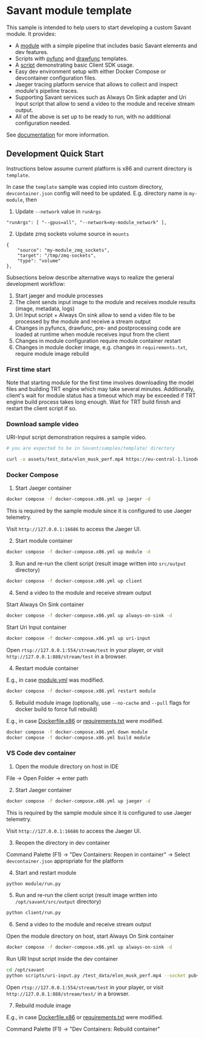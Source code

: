 # Savant module template

This sample is intended to help users to start developing a custom Savant module. It provides:

* A [module](src/module/module.yml) with a simple pipeline that includes basic Savant elements and dev features.
* Scripts with [pyfunc](src/module/custom_pyfunc.py) and [drawfunc](src/module/overlay_draw_spec.py) templates.
* A [script](src/client/run.py) demonstrating basic Client SDK usage.
* Easy dev environment setup with either Docker Compose or devcontainer configuration files.
* Jaeger tracing platform service that allows to collect and inspect module's pipeline traces.
* Supporting Savant services such as Always On Sink adapter and Uri Input script that allow to send a video to the module and receive stream output.
* All of the above is set up to be ready to run, with no additional configuration needed.

See [documentation](https://insight-platform.github.io/Savant/) for more information.

## Development Quick Start

Instructions below assume current platform is x86 and current directory is `template`.

In case the `template` sample was copied into custom directory, `devcontainer.json` config will need to be updated. E.g. directory name is `my-module`, then

1. Update `--network` value in `runArgs`

```
"runArgs": [ "--gpus=all", "--network=my-module_network" ],
```

2. Update zmq sockets volume source in `mounts`

```
{
    "source": "my-module_zmq_sockets",
    "target": "/tmp/zmq-sockets",
    "type": "volume"
},
```

Subsections below describe alternative ways to realize the general development workflow:

1. Start jaeger and module processes
1. The client sends input image to the module and receives module results (image, metadata, logs)
1. Uri Input script + Always On sink allow to send a video file to be processed by the module and receive a stream output
1. Changes in pyfuncs, drawfunc, pre- and postprocessing code are loaded at runtime when module receives input from the client
1. Changes in module configuration require module container restart
1. Changes in module docker image, e.g. changes in `requirements.txt`, require module image rebuild

### First time start

Note that starting module for the first time involves downloading the model files and building TRT engine which may take several minutes. Additionally, client's wait for module status has a timeout which may be exceeded if TRT engine build process takes long enough. Wait for TRT build finish and restart the client script if so.

### Download sample video

URI-Input script demonstration requires a sample video.

```bash
# you are expected to be in Savant/samples/template/ directory

curl -o assets/test_data/elon_musk_perf.mp4 https://eu-central-1.linodeobjects.com/savant-data/demo/elon_musk_perf.mp4
```

### Docker Compose

1. Start Jaeger container

```bash
docker compose -f docker-compose.x86.yml up jaeger -d
```

This is required by the sample module since it is configured to use Jaeger telemetry.

Visit `http://127.0.0.1:16686` to access the Jaeger UI.

2. Start module container

```bash
docker compose -f docker-compose.x86.yml up module -d
```

3. Run and re-run the client script (result image written into `src/output` directory)

```bash
docker compose -f docker-compose.x86.yml up client
```

4. Send a video to the module and receive stream output

Start Always On Sink container

```bash
docker compose -f docker-compose.x86.yml up always-on-sink -d
```

Start Uri Input container

```bash
docker compose -f docker-compose.x86.yml up uri-input
```

Open `rtsp://127.0.0.1:554/stream/test` in your player, or visit `http://127.0.0.1:888/stream/test` in a browser.

4. Restart module container

E.g., in case [module.yml](src/module/module.yml) was modified.

```bash
docker compose -f docker-compose.x86.yml restart module
```

5. Rebuild module image (optionally, use `--no-cache` and `--pull` flags for docker build to force full rebuild)

E.g., in case [Dockerfile.x86](docker/Dockerfile.x86) or [requirements.txt](./requirements.txt) were modified.

```bash
docker compose -f docker-compose.x86.yml down module
docker compose -f docker-compose.x86.yml build module
```

### VS Code dev container

1. Open the module directory on host in IDE

File -> Open Folder -> enter path

2. Start Jaeger container

```bash
docker compose -f docker-compose.x86.yml up jaeger -d
```

This is required by the sample module since it is configured to use Jaeger telemetry.

Visit `http://127.0.0.1:16686` to access the Jaeger UI.

3. Reopen the directory in dev container

Command Palette (F1) -> "Dev Containers: Reopen in container" -> Select `devcontainer.json` appropriate for the platform

4. Start and restart module

```bash
python module/run.py
```

5. Run and re-run the client script (result image written into `/opt/savant/src/output` directory)

```bash
python client/run.py
```

6. Send a video to the module and receive stream output

Open the module directory on host, start Always On Sink container

```bash
docker compose -f docker-compose.x86.yml up always-on-sink -d
```

Run URI Input script inside the dev container

```bash
cd /opt/savant
python scripts/uri-input.py /test_data/elon_musk_perf.mp4 --socket pub+connect:ipc:///tmp/zmq-sockets/input-video.ipc --sync
```

Open `rtsp://127.0.0.1:554/stream/test` in your player, or visit `http://127.0.0.1:888/stream/test/` in a browser.

7. Rebuild module image

E.g., in case [Dockerfile.x86](docker/Dockerfile.x86) or [requirements.txt](./requirements.txt) were modified.

Command Palette (F1) -> "Dev Containers: Rebuild container"
